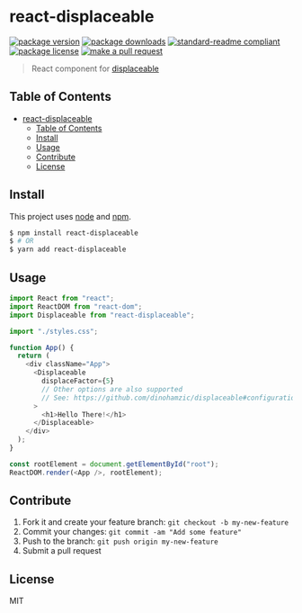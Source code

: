 
# react-displaceable
[![package version](https://img.shields.io/npm/v/react-displaceable.svg?style=flat-square)](https://npmjs.org/package/react-displaceable)
[![package downloads](https://img.shields.io/npm/dm/react-displaceable.svg?style=flat-square)](https://npmjs.org/package/react-displaceable)
[![standard-readme compliant](https://img.shields.io/badge/readme%20style-standard-brightgreen.svg?style=flat-square)](https://github.com/RichardLitt/standard-readme)
[![package license](https://img.shields.io/npm/l/react-displaceable.svg?style=flat-square)](https://npmjs.org/package/react-displaceable)
[![make a pull request](https://img.shields.io/badge/PRs-welcome-brightgreen.svg?style=flat-square)](http://makeapullrequest.com)

> React component for [displaceable](https://github.com/dinohamzic/displaceable)

## Table of Contents

- [react-displaceable](#react-displaceable)
  - [Table of Contents](#table-of-contents)
  - [Install](#install)
  - [Usage](#usage)
  - [Contribute](#contribute)
  - [License](#license)

## Install

This project uses [node](https://nodejs.org) and [npm](https://www.npmjs.com). 

```sh
$ npm install react-displaceable
$ # OR
$ yarn add react-displaceable
```

## Usage

```js
import React from "react";
import ReactDOM from "react-dom";
import Displaceable from "react-displaceable";

import "./styles.css";

function App() {
  return (
    <div className="App">
      <Displaceable
        displaceFactor={5}
        // Other options are also supported
        // See: https://github.com/dinohamzic/displaceable#configuration
      >
        <h1>Hello There!</h1>
      </Displaceable>
    </div>
  );
}

const rootElement = document.getElementById("root");
ReactDOM.render(<App />, rootElement);

```

## Contribute

1. Fork it and create your feature branch: `git checkout -b my-new-feature`
2. Commit your changes: `git commit -am "Add some feature"`
3. Push to the branch: `git push origin my-new-feature`
4. Submit a pull request

## License

MIT
    